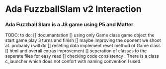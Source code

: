 # Ada FuzzballSlam v2 Interaction
### Ada Fuzzball Slam is a JS game using P5 and Matter

TODO:
to do:
[] documantation
[] using  only Game class game object the start game play 3 turns and finish
[] maybe improving the oponent we shoot at.  probably i will do
[] reseting data implement reset method of Game class
[] html and overall extras improvement
[] seperation of classes to the seperate files for easy read
[] checking code consistency . There is a class c_launcher which does not confort with naming convention I used.
